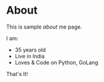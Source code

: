 # About

This is sample *about* me page.


I am:

- 35 years old
- Live in India
- Loves & Code on Python, GoLang


That's It!
